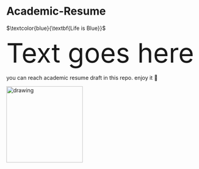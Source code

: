 # Academic-Resume

$\textcolor{blue}{\textbf{Life is Blue}}$

<span style="font-size:5em;">Text goes here</span>

you can reach academic resume draft in this repo. 
enjoy it :muscle:


<img src="https://user-images.githubusercontent.com/74038190/216121964-513bdf95-3c8c-429a-82bc-7c770caca8fc.png" alt="drawing" width="200"/>
